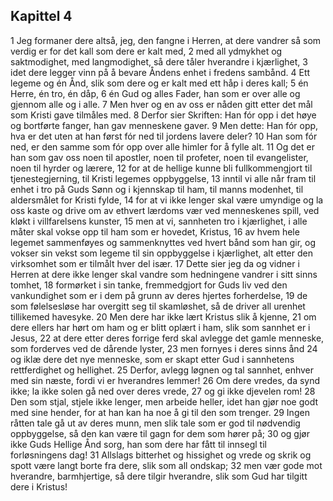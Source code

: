 ## Kapittel 4

1 Jeg formaner dere altså, jeg, den fangne i Herren, at dere vandrer så som verdig er for det kall som dere er kalt med,
2 med all ydmykhet og saktmodighet, med langmodighet, så dere tåler hverandre i kjærlighet,
3 idet dere legger vinn på å bevare Åndens enhet i fredens sambånd.
4 Ett legeme og én Ånd, slik som dere og er kalt med ett håp i deres kall;
5 én Herre, én tro, én dåp,
6 én Gud og alles Fader, han som er over alle og gjennom alle og i alle.
7 Men hver og en av oss er nåden gitt etter det mål som Kristi gave tilmåles med.
8 Derfor sier Skriften: Han fór opp i det høye og bortførte fanger, han gav menneskene gaver.
9 Men dette: Han fór opp, hva er det uten at han først fór ned til jordens lavere deler?
10 Han som fór ned, er den samme som fór opp over alle himler for å fylle alt.
11 Og det er han som gav oss noen til apostler, noen til profeter, noen til evangelister, noen til hyrder og lærere,
12 for at de hellige kunne bli fullkommengjort til tjenestegjerning, til Kristi legemes oppbyggelse,
13 inntil vi alle når fram til enhet i tro på Guds Sønn og i kjennskap til ham, til manns modenhet, til aldersmålet for Kristi fylde,
14 for at vi ikke lenger skal være umyndige og la oss kaste og drive om av ethvert lærdoms vær ved menneskenes spill, ved kløkt i villfarelsens kunster,
15 men at vi, sannheten tro i kjærlighet, i alle måter skal vokse opp til ham som er hovedet, Kristus,
16 av hvem hele legemet sammenføyes og sammenknyttes ved hvert bånd som han gir, og vokser sin vekst som legeme til sin oppbyggelse i kjærlighet, alt etter den virksomhet som er tilmålt hver del især.
17 Dette sier jeg da og vidner i Herren at dere ikke lenger skal vandre som hedningene vandrer i sitt sinns tomhet,
18 formørket i sin tanke, fremmedgjort for Guds liv ved den vankundighet som er i dem på grunn av deres hjertes forherdelse,
19 de som følelsesløse har overgitt seg til skamløshet, så de driver all urenhet tillikemed havesyke.
20 Men dere har ikke lært Kristus slik å kjenne,
21 om dere ellers har hørt om ham og er blitt oplært i ham, slik som sannhet er i Jesus,
22 at dere etter deres forrige ferd skal avlegge det gamle menneske, som forderves ved de dårende lyster,
23 men fornyes i deres sinns ånd
24 og iklæ dere det nye menneske, som er skapt etter Gud i sannhetens rettferdighet og hellighet.
25 Derfor, avlegg løgnen og tal sannhet, enhver med sin næste, fordi vi er hverandres lemmer!
26 Om dere vredes, da synd ikke; la ikke solen gå ned over deres vrede,
27 og gi ikke djevelen rom!
28 Den som stjal, stjele ikke lenger, men arbeide heller, idet han gjør noe godt med sine hender, for at han kan ha noe å gi til den som trenger.
29 Ingen råtten tale gå ut av deres munn, men slik tale som er god til nødvendig oppbyggelse, så den kan være til gagn for dem som hører på;
30 og gjør ikke Guds Hellige Ånd sorg, han som dere har fått til innsegl til forløsningens dag!
31 Allslags bitterhet og hissighet og vrede og skrik og spott være langt borte fra dere, slik som all ondskap;
32 men vær gode mot hverandre, barmhjertige, så dere tilgir hverandre, slik som Gud har tilgitt dere i Kristus!
